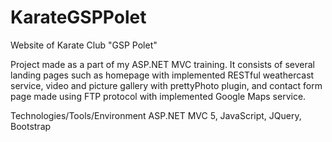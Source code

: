 # KarateGSPPolet
Website of Karate Club "GSP Polet" 

Project made as a part of my ASP.NET MVC training. It consists of several landing pages such as homepage with implemented RESTful weathercast service, video and picture gallery with prettyPhoto plugin, and contact form page made using FTP protocol with implemented Google Maps service.

Technologies/Tools/Environment ASP.NET MVC 5, JavaScript, JQuery, Bootstrap
